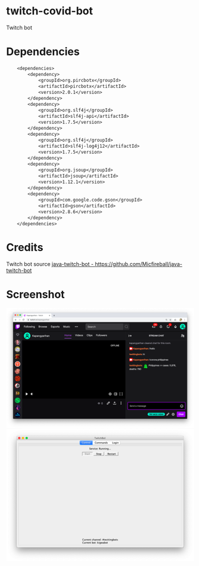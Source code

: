 # twitch-covid-bot
Twitch bot

# Dependencies
```
    <dependencies>
        <dependency>
            <groupId>org.pircbotx</groupId>
            <artifactId>pircbotx</artifactId>
            <version>2.0.1</version>
        </dependency>
        <dependency>
            <groupId>org.slf4j</groupId>
            <artifactId>slf4j-api</artifactId>
            <version>1.7.5</version>
        </dependency>
        <dependency>
            <groupId>org.slf4j</groupId>
            <artifactId>slf4j-log4j12</artifactId>
            <version>1.7.5</version>
        </dependency>
        <dependency>
            <groupId>org.jsoup</groupId>
            <artifactId>jsoup</artifactId>
            <version>1.12.1</version>
        </dependency>
        <dependency>
            <groupId>com.google.code.gson</groupId>
            <artifactId>gson</artifactId>
            <version>2.8.6</version>
        </dependency>
    </dependencies>
```

# Credits
Twitch bot source [java-twitch-bot - https://github.com/Micfireball/java-twitch-bot ](https://github.com/Micfireball/java-twitch-bot)

# Screenshot
![ss1](https://github.com/zerdnem/twitch-covid-bot/blob/master/ss1.png)
![ss2](https://github.com/zerdnem/twitch-covid-bot/blob/master/ss2.png)
